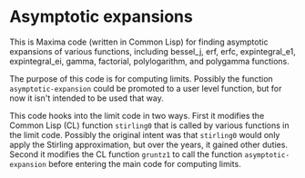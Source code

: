 # Asymptotic expansions

This is Maxima code (written in Common Lisp) for finding asymptotic expansions of various functions, including bessel_j, erf, erfc, expintegral_e1, expintegral_ei, gamma, factorial, polylogarithm, and polygamma functions. 

The purpose of this code is for computing limits. Possibly the function `asymptotic-expansion` could be promoted to a user level function, but for now it isn't intended to be used that way.

This code hooks into the limit code in two ways. First it modifies the Common Lisp (CL) function `stirling0`  that is called by various functions in the limit code. Possibly the original intent was that `stirling0` would only apply the Stirling approximation, but over the years, it gained other duties. Second it modifies the CL function `gruntz1` to call the function  `asymptotic-expansion` before entering the main code for computing limits.


